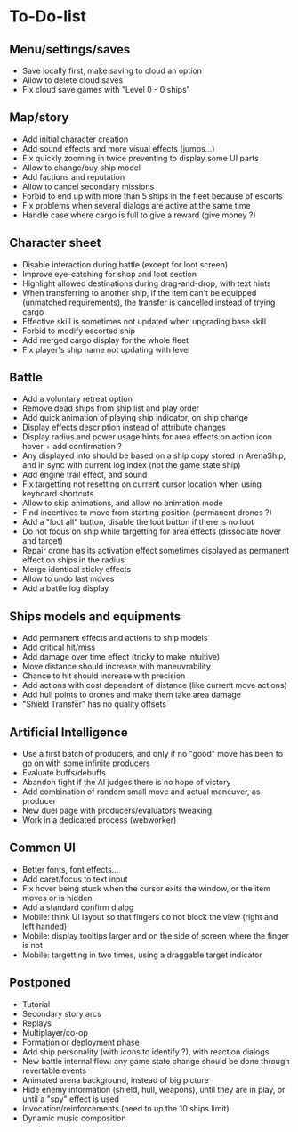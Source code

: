 To-Do-list
==========

Menu/settings/saves
-------------------

* Save locally first, make saving to cloud an option
* Allow to delete cloud saves
* Fix cloud save games with "Level 0 - 0 ships"

Map/story
---------

* Add initial character creation
* Add sound effects and more visual effects (jumps...)
* Fix quickly zooming in twice preventing to display some UI parts
* Allow to change/buy ship model
* Add factions and reputation
* Allow to cancel secondary missions
* Forbid to end up with more than 5 ships in the fleet because of escorts
* Fix problems when several dialogs are active at the same time
* Handle case where cargo is full to give a reward (give money ?)

Character sheet
---------------

* Disable interaction during battle (except for loot screen)
* Improve eye-catching for shop and loot section
* Highlight allowed destinations during drag-and-drop, with text hints
* When transferring to another ship, if the item can't be equipped (unmatched requirements), the transfer is cancelled instead of trying cargo
* Effective skill is sometimes not updated when upgrading base skill
* Forbid to modify escorted ship
* Add merged cargo display for the whole fleet
* Fix player's ship name not updating with level

Battle
------

* Add a voluntary retreat option
* Remove dead ships from ship list and play order
* Add quick animation of playing ship indicator, on ship change
* Display effects description instead of attribute changes
* Display radius and power usage hints for area effects on action icon hover + add confirmation ?
* Any displayed info should be based on a ship copy stored in ArenaShip, and in sync with current log index (not the game state ship)
* Add engine trail effect, and sound
* Fix targetting not resetting on current cursor location when using keyboard shortcuts
* Allow to skip animations, and allow no animation mode
* Find incentives to move from starting position (permanent drones ?)
* Add a "loot all" button, disable the loot button if there is no loot
* Do not focus on ship while targetting for area effects (dissociate hover and target)
* Repair drone has its activation effect sometimes displayed as permanent effect on ships in the radius
* Merge identical sticky effects
* Allow to undo last moves
* Add a battle log display

Ships models and equipments
---------------------------

* Add permanent effects and actions to ship models
* Add critical hit/miss
* Add damage over time effect (tricky to make intuitive)
* Move distance should increase with maneuvrability
* Chance to hit should increase with precision
* Add actions with cost dependent of distance (like current move actions)
* Add hull points to drones and make them take area damage
* "Shield Transfer" has no quality offsets

Artificial Intelligence
-----------------------

* Use a first batch of producers, and only if no "good" move has been fo go on with some infinite producers
* Evaluate buffs/debuffs
* Abandon fight if the AI judges there is no hope of victory
* Add combination of random small move and actual maneuver, as producer
* New duel page with producers/evaluators tweaking
* Work in a dedicated process (webworker)

Common UI
---------

* Better fonts, font effects...
* Add caret/focus to text input
* Fix hover being stuck when the cursor exits the window, or the item moves or is hidden
* Add a standard confirm dialog
* Mobile: think UI layout so that fingers do not block the view (right and left handed)
* Mobile: display tooltips larger and on the side of screen where the finger is not
* Mobile: targetting in two times, using a draggable target indicator

Postponed
---------

* Tutorial
* Secondary story arcs
* Replays
* Multiplayer/co-op
* Formation or deployment phase
* Add ship personality (with icons to identify ?), with reaction dialogs
* New battle internal flow: any game state change should be done through revertable events
* Animated arena background, instead of big picture
* Hide enemy information (shield, hull, weapons), until they are in play, or until a "spy" effect is used
* Invocation/reinforcements (need to up the 10 ships limit)
* Dynamic music composition
